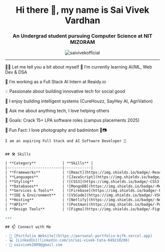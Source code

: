 <h1 align="center">Hi there 👋, my name is Sai Vivek Vardhan</h1>
<h3 align="center">An Undergrad student pursuing Computer Science at NIT MIZORAM</h3>

<p align="center">
  <img src="https://komarev.com/ghpvc/?username=saivivekofficial&label=Profile%20views&color=0e75b6&style=flat" alt="saivivekofficial" />
</p>

---
🙋‍♂️ Let me tell you a bit about myself
🌱 I’m currently learning AI/ML, Web Dev & DSA

💼 I’m working as a Full Stack AI Intern at Reaidy.io

💡 Passionate about building innovative tech for social good

🧠 I enjoy building intelligent systems (CureHouzz, SayHey AI, AgriVation)

💬 Ask me about anything tech, I love helping others

🎯 Goals: Crack 15+ LPA software roles (campus placements 2025)

🏸 Fun Fact: I love photography and badminton 🎯📷
```diff
I am an aspiring Full Stack and AI Software Developer 🚀


## 🛠️ Skills

| **Category**            | **Skills** |
|-------------------------|------------|
| **Frameworks**          | ![React](https://img.shields.io/badge/-React-61DAFB?style=for-the-badge&logo=react) ![Node.js](https://img.shields.io/badge/-Node.js-339933?style=for-the-badge&logo=node.js) ![jQuery](https://img.shields.io/badge/-jQuery-0769AD?style=for-the-badge&logo=jquery) |
| **Languages**           | ![JavaScript](https://img.shields.io/badge/-JavaScript-F7DF1E?style=for-the-badge&logo=javascript) ![TypeScript](https://img.shields.io/badge/-TypeScript-3178C6?style=for-the-badge&logo=typescript) ![C++](https://img.shields.io/badge/-C++-00599C?style=for-the-badge&logo=c%2B%2B) ![C](https://img.shields.io/badge/-C-A8B9CC?style=for-the-badge&logo=c) ![HTML5](https://img.shields.io/badge/-HTML5-E34F26?style=for-the-badge&logo=html5) |
| **Styling**             | ![CSS3](https://img.shields.io/badge/-CSS3-1572B6?style=for-the-badge&logo=css3) ![Tailwind CSS](https://img.shields.io/badge/-Tailwind%20CSS-38B2AC?style=for-the-badge&logo=tailwind-css) ![SASS](https://img.shields.io/badge/-SASS-CC6699?style=for-the-badge&logo=sass) ![Bootstrap](https://img.shields.io/badge/-Bootstrap-563D7C?style=for-the-badge&logo=bootstrap) |
| **Databases**           | ![MongoDB](https://img.shields.io/badge/-MongoDB-47A248?style=for-the-badge&logo=mongodb) ![GraphQL](https://img.shields.io/badge/-GraphQL-E10098?style=for-the-badge&logo=graphql) ![MySQL](https://img.shields.io/badge/-MySQL-4479A1?style=for-the-badge&logo=mysql) |
| **Services & Tools**    | ![Firebase](https://img.shields.io/badge/-Firebase-FFCA28?style=for-the-badge&logo=firebase) ![Hasura](https://img.shields.io/badge/-Hasura-1EB4D4?style=for-the-badge&logo=hasura) ![Git](https://img.shields.io/badge/-Git-F05032?style=for-the-badge&logo=git) |
| **IDE & Environment**   | ![VSCode](https://img.shields.io/badge/-VSCode-007ACC?style=for-the-badge&logo=visual-studio-code) ![Replit](https://img.shields.io/badge/-Replit-F26207?style=for-the-badge&logo=replit) ![ESLint](https://img.shields.io/badge/-ESLint-4B32C3?style=for-the-badge&logo=eslint) |
| **Hosting**             | ![Netlify](https://img.shields.io/badge/-Netlify-00C7B7?style=for-the-badge&logo=netlify) ![Heroku](https://img.shields.io/badge/-Heroku-430098?style=for-the-badge&logo=heroku) |
| **APIs**                | ![Postman](https://img.shields.io/badge/-Postman-FF6C37?style=for-the-badge&logo=postman) ![Twilio](https://img.shields.io/badge/-Twilio-F22F46?style=for-the-badge&logo=twilio) |
| **Design Tools**        | ![Figma](https://img.shields.io/badge/-Figma-F24E1E?style=for-the-badge&logo=figma) ![Adobe XD](https://img.shields.io/badge/-Adobe%20XD-FF61F6?style=for-the-badge&logo=adobe-xd) |

---

## 📫 Connect with Me

- 💼 [Portfolio Website](https://personal-portfolio-bjfk.vercel.app)
- 💻 [LinkedIn](linkedin.com/in/sai-vivek-tata-049210280)
- 📧 saivivek2809@gmail.com

